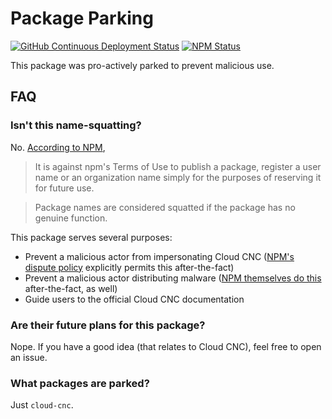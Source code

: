 # Package Parking

[![GitHub Continuous Deployment Status](https://img.shields.io/github/workflow/status/cloud-cnc/parking/Continuous%20deployment?label=Deployment&style=for-the-badge)](https://github.com/cloud-cnc/parking/actions/workflows/cd.yml)
[![NPM Status](https://img.shields.io/npm/v/cloud-cnc?style=for-the-badge)](https://npmjs.com/package/cloud-cnc)

This package was pro-actively parked to prevent malicious use.

## FAQ

### Isn't this name-squatting?

No. [According to NPM](https://docs.npmjs.com/policies/disputes#squatting),
> It is against npm's Terms of Use to publish a package, register a user name or an organization
> name simply for the purposes of reserving it for future use.

> Package names are considered squatted if the package has no genuine function.

This package serves several purposes:
  * Prevent a malicious actor from impersonating Cloud CNC
  ([NPM's dispute policy](https://docs.npmjs.com/policies/disputes#when-to-use-this-process)
  explicitly permits this after-the-fact)
  * Prevent a malicious actor distributing malware
  ([NPM themselves do this](https://github.com/npm/security-holder) after-the-fact, as well)
  * Guide users to the official Cloud CNC documentation

### Are their future plans for this package?

Nope. If you have a good idea (that relates to Cloud CNC), feel free to open an issue.

### What packages are parked?

Just `cloud-cnc`.